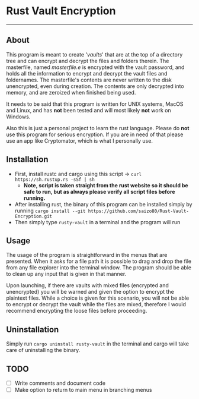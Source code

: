 # Rust Vault Encryption
***
## About
This program is meant to create '*vaults*' that are at the top of a directory tree and can encrypt and decrypt the files and folders therein. The masterfile, named *masterfile.e* is encrypted with the vault password, and holds all the information to encrypt and decrypt the vault files and foldernames. The masterfile's contents are never written to the disk unencrypted, even during creation. The contents are only decrypted into memory, and are zeroized when finished being used.

It needs to be said that this program is written for UNIX systems, MacOS and Linux, and has **not** been tested and will most likely **not** work on Windows.

Also this is just a personal project to learn the rust language. Please do **not** use this program for serious encryption. If you are in need of that please use an app like Cryptomator, which is what I personally use.

## Installation
- First, install rustc and cargo using this script -> `curl https://sh.rustup.rs -sSf | sh` 
	- **Note, script is taken straight from the rust website so it should be safe to run, but as always please verify all script files before running.**
- After installing rust, the binary of this program can be installed simply by running `cargo install --git https://github.com/saizo80/Rust-Vault-Encryption.git`
- Then simply type `rusty-vault` in a terminal and the program will run

## Usage
The usage of the program is straightforward in the menus that are presented. When it asks for a file path it is possible to drag and drop the file from any file explorer into the terminal window. The program should be able to clean up any input that is given in that manner.

Upon launching, if there are vaults with mixed files (encrypted and unencrypted) you will be warned and given the option to encrypt the plaintext files. While a choice is given for this scenario, you will not be able to encrypt or decrypt the vault while the files are mixed, therefore I would recommend encrypting the loose files before proceeding. 

## Uninstallation
Simply run `cargo uninstall rusty-vault` in the terminal and cargo will take care of uninstalling the binary.

## TODO
- [ ] Write comments and document code
- [ ] Make option to return to main menu in branching menus